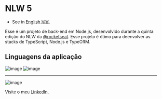  # **NLW 5**

 - See in [English 🇬🇧](./README-en-US.md).

Esse é um projeto de back-end em Node.js, desenvolvido durante a quinta edição do NLW da [@rocketseat](https://github.com/Rocketseat).
Esse projeto é ótimo para deenvolver as stacks de TypeScript, Node.js e TypeORM. 

 ## Linguagens da aplicação
 
![image](https://img.shields.io/badge/Node.js-43853D?style=for-the-badge&logo=node.js&logoColor=white)
![image](https://img.shields.io/badge/TypeScript-007ACC?style=for-the-badge&logo=typescript&logoColor=white)

***
 ![image](https://img.shields.io/badge/LinkedIn-0077B5?style=for-the-badge&logo=linkedin&logoColor=white) 
 
 Visite o meu [LinkedIn](https://www.linkedin.com/in/nathan-de-souza-silva-firmo/). 


